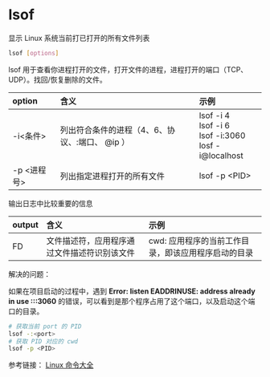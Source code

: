 # lsof

显示 Linux 系统当前打已打开的所有文件列表

```bash
lsof [options]
```

lsof 用于查看你进程打开的文件，打开文件的进程，进程打开的端口（TCP、UDP）。找回/恢复删除的文件。

|option| 含义| 示例|
|:---|:---|:---|
|-i<条件>| 列出符合条件的进程（4、6、协议、:端口、 @ip ）|lsof -i 4 <br/> lsof -i 6 <br/> lsof -i:3060 <br/> losf -i@localhost|
|-p <进程号>| 列出指定进程打开的所有文件|lsof -p \<PID\>|

输出日志中比较重要的信息

|output| 含义| 示例|
|:---|:---|:---|
|FD| 文件描述符，应用程序通过文件描述符识别该文件| cwd: 应用程序的当前工作目录，即该应用程序启动的目录|

解决的问题：

如果在项目启动的过程中，遇到 **Error: listen EADDRINUSE: address already in use :::3060** 的错误，可以看到是那个程序占用了这个端口，以及启动这个端口的目录。

```bash
# 获取当前 port 的 PID
lsof -:<port>
# 获取 PID 对应的 cwd
lsof -p <PID>
```

参考链接：
[Linux 命令大全](https://wangchujiang.com/linux-command/c/lsof.html)

